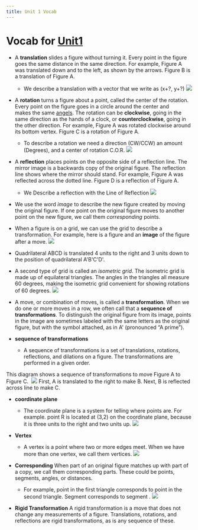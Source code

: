 ```yaml
---
title: Unit 1 Vocab
---
```

# Vocab for [Unit1](Unit1/Unit1.md)


- A **translation** slides a figure without turning it. Every point in the figure goes the same distance in the same direction. For example, Figure A was translated down and to the left, as shown by the arrows. Figure B is a translation of Figure A.
	- We describe a translation with a vector that we write as (x+?, y+?)
![](/Unit1/attatchments/Pasted%20image%2020210826184850.png)
- A **rotation** turns a figure about a point, called the center of the rotation. Every point on the figure goes in a circle around the center and makes the same [angels](miscStuff/angels.md). The rotation can be **clockwise**, going in the same direction as the hands of a clock, or **counterclockwise**, going in the other direction. For example, Figure A was rotated  clockwise around its bottom vertex. Figure C is a rotation of Figure A. 
	- To describe a rotation we need a direction (CW/CCW) an amount (Degrees), and a center of rotation C.O.R.
![](/Unit1/attatchments/Pasted%20image%2020210826184900.png)
- A **reflection** places points on the opposite side of a reflection line. The mirror image is a backwards copy of the original figure. The reflection line shows where the mirror should stand. For example, Figure A was reflected across the dotted line. Figure D is a reflection of Figure A.  
	- We Describe a reflection with the Line of Reflection 
![](/Unit1/attatchments/Pasted%20image%2020210826184904.png)
- We use the word _image_ to describe the new figure created by moving the original figure. If one point on the original figure moves to another point on the new figure, we call them _corresponding_ points.

- When a figure is on a grid, we can use the grid to describe a transformation. For example, here is a figure and an **image** of the figure after a move.
	![](/Unit1/attatchments/Pasted%20image%2020210902061751.png)

- Quadrilateral ABCD is translated 4 units to the right and 3 units down to the position of quadrilateral A'B'C'D'.

- A second type of grid is called an _isometric grid_. The isometric grid is made up of equilateral triangles. The angles in the triangles all measure 60 degrees, making the isometric grid convenient for showing rotations of 60 degrees.
![](/Unit1/attatchments/Pasted%20image%2020210902062028.png)

- A move, or combination of moves, is called a **transformation**. When we do one or more moves in a row, we often call that a **sequence of transformations**. To distinguish the original figure from its image, points in the image are sometimes labeled with the same letters as the original figure, but with the symbol  attached, as in  A' (pronounced “A prime”).

- **sequence of transformations**
	- A sequence of transformations is a set of translations, rotations, reflections, and dilations on a figure. The transformations are performed in a given order.

This diagram shows a sequence of transformations to move Figure A to Figure C. 
![](/Unit1/attatchments/Pasted%20image%2020210902062933.png)
First, A is translated to the right to make B. Next, B is reflected across line  to make C.

- **coordinate plane**
	- The coordinate plane is a system for telling where points are. For example. point R  is located at (3,2) on the coordinate plane, because it is three units to the right and two units up. ![](/Unit1/attatchments/Pasted%20image%2020210902063943.png)
- **Vertex**
	- A vertex is a point where two or more edges meet. When we have more than one vertex, we call them vertices. ![](/Unit1/attatchments/Pasted%20image%2020210902064038.png)

- **Corresponding** When part of an original figure matches up with part of a copy, we call them corresponding parts. These could be points, segments, angles, or distances.
	- For example, point  in the first triangle corresponds to point  in the second triangle. Segment  corresponds to segment . ![](/Unit1/attatchments/Pasted%20image%2020210909062210.png)

- **Rigid Transformation** A rigid transformation is a move that does not change any measurements of a figure. Translations, rotations, and reflections are rigid transformations, as is any sequence of these.
